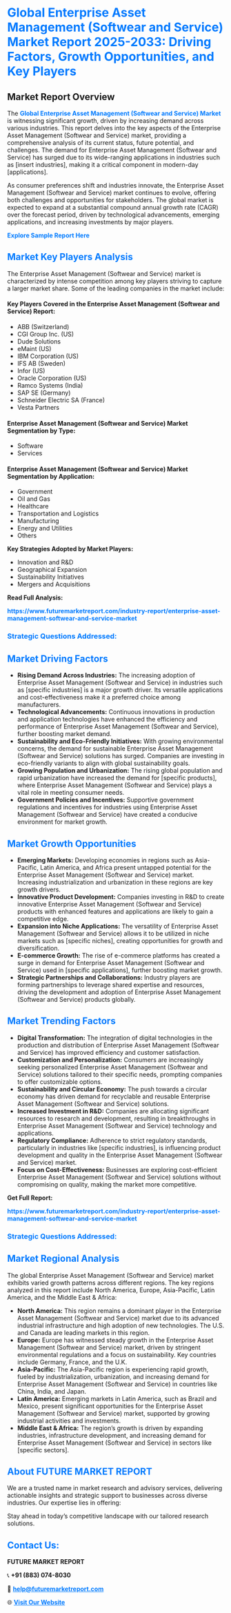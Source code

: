 <h1 style="color: #007BFF;">Global Enterprise Asset Management (Softwear and Service) Market Report 2025-2033: Driving Factors, Growth Opportunities, and Key Players</h1>

<section id="overview">
<h2>Market Report Overview</h2>
<p>The <a href="https://www.futuremarketreport.com/industry-report/enterprise-asset-management-softwear-and-service-market" style="color: #007BFF; text-decoration: none;"><strong>Global Enterprise Asset Management (Softwear and Service) Market</strong></a> is witnessing significant growth, driven by increasing demand across various industries. This report delves into the key aspects of the Enterprise Asset Management (Softwear and Service) market, providing a comprehensive analysis of its current status, future potential, and challenges. The demand for Enterprise Asset Management (Softwear and Service) has surged due to its wide-ranging applications in industries such as [insert industries], making it a critical component in modern-day [applications].</p>
<p>As consumer preferences shift and industries innovate, the Enterprise Asset Management (Softwear and Service) market continues to evolve, offering both challenges and opportunities for stakeholders. The global market is expected to expand at a substantial compound annual growth rate (CAGR) over the forecast period, driven by technological advancements, emerging applications, and increasing investments by major players.</p>
</section>

<section id="overview">
<p><a href="https://www.futuremarketreport.com/request-sample/reportId=107034" style="color: #007BFF; text-decoration: none;"><strong>Explore Sample Report Here</strong></a></p>
</section>

<section id="key-players">
<h2 style="color: #007BFF;">Market Key Players Analysis</h2>
<p>The Enterprise Asset Management (Softwear and Service) market is characterized by intense competition among key players striving to capture a larger market share. Some of the leading companies in the market include:</p>
<h4>Key Players Covered in the Enterprise Asset Management (Softwear and Service) Report:</h4>
<ul><li>ABB (Switzerland)</li><li>CGI Group Inc. (US)</li><li>Dude Solutions</li><li>eMaint (US)</li><li>IBM Corporation (US)</li><li>IFS AB (Sweden)</li><li>Infor (US)</li><li>Oracle Corporation (US)</li><li>Ramco Systems (India)</li><li>SAP SE (Germany)</li><li>Schneider Electric SA (France)</li><li>Vesta Partners</li></ul>
<h4>Enterprise Asset Management (Softwear and Service) Market Segmentation by Type:</h4>
<ul><li>Software</li><li>Services</li></ul>

<h4>Enterprise Asset Management (Softwear and Service) Market Segmentation by Application:</h4>
<ul><li>Government</li><li>Oil and Gas</li><li>Healthcare</li><li>Transportation and Logistics</li><li>Manufacturing</li><li>Energy and Utilities</li><li>Others</li></ul>
<p><strong>Key Strategies Adopted by Market Players:</strong></p>
<ul>
<li>Innovation and R&D</li>
<li>Geographical Expansion</li>
<li>Sustainability Initiatives</li>
<li>Mergers and Acquisitions</li>
</ul>
</section>

<section>
<p><strong>Read Full Analysis: </strong></p><a href="https://www.futuremarketreport.com/industry-report/enterprise-asset-management-softwear-and-service-market" style="color: #007BFF; text-decoration: none;"><strong>https://www.futuremarketreport.com/industry-report/enterprise-asset-management-softwear-and-service-market</strong></a>
<h3 style="color: #007BFF;">Strategic Questions Addressed:</h3>
</section>

<section id="driving-factors">
<h2 style="color: #007BFF;">Market Driving Factors</h2>
<ul>
<li><strong>Rising Demand Across Industries:</strong> The increasing adoption of Enterprise Asset Management (Softwear and Service) in industries such as [specific industries] is a major growth driver. Its versatile applications and cost-effectiveness make it a preferred choice among manufacturers.</li>
<li><strong>Technological Advancements:</strong> Continuous innovations in production and application technologies have enhanced the efficiency and performance of Enterprise Asset Management (Softwear and Service), further boosting market demand.</li>
<li><strong>Sustainability and Eco-Friendly Initiatives:</strong> With growing environmental concerns, the demand for sustainable Enterprise Asset Management (Softwear and Service) solutions has surged. Companies are investing in eco-friendly variants to align with global sustainability goals.</li>
<li><strong>Growing Population and Urbanization:</strong> The rising global population and rapid urbanization have increased the demand for [specific products], where Enterprise Asset Management (Softwear and Service) plays a vital role in meeting consumer needs.</li>
<li><strong>Government Policies and Incentives:</strong> Supportive government regulations and incentives for industries using Enterprise Asset Management (Softwear and Service) have created a conducive environment for market growth.</li>
</ul>
</section>

<section id="growth-opportunities">
<h2 style="color: #007BFF;">Market Growth Opportunities</h2>
<ul>
<li><strong>Emerging Markets:</strong> Developing economies in regions such as Asia-Pacific, Latin America, and Africa present untapped potential for the Enterprise Asset Management (Softwear and Service) market. Increasing industrialization and urbanization in these regions are key growth drivers.</li>
<li><strong>Innovative Product Development:</strong> Companies investing in R&D to create innovative Enterprise Asset Management (Softwear and Service) products with enhanced features and applications are likely to gain a competitive edge.</li>
<li><strong>Expansion into Niche Applications:</strong> The versatility of Enterprise Asset Management (Softwear and Service) allows it to be utilized in niche markets such as [specific niches], creating opportunities for growth and diversification.</li>
<li><strong>E-commerce Growth:</strong> The rise of e-commerce platforms has created a surge in demand for Enterprise Asset Management (Softwear and Service) used in [specific applications], further boosting market growth.</li>
<li><strong>Strategic Partnerships and Collaborations:</strong> Industry players are forming partnerships to leverage shared expertise and resources, driving the development and adoption of Enterprise Asset Management (Softwear and Service) products globally.</li>
</ul>
</section>

<section id="trending-factors">
<h2 style="color: #007BFF;">Market Trending Factors</h2>
<ul>
<li><strong>Digital Transformation:</strong> The integration of digital technologies in the production and distribution of Enterprise Asset Management (Softwear and Service) has improved efficiency and customer satisfaction.</li>
<li><strong>Customization and Personalization:</strong> Consumers are increasingly seeking personalized Enterprise Asset Management (Softwear and Service) solutions tailored to their specific needs, prompting companies to offer customizable options.</li>
<li><strong>Sustainability and Circular Economy:</strong> The push towards a circular economy has driven demand for recyclable and reusable Enterprise Asset Management (Softwear and Service) solutions.</li>
<li><strong>Increased Investment in R&D:</strong> Companies are allocating significant resources to research and development, resulting in breakthroughs in Enterprise Asset Management (Softwear and Service) technology and applications.</li>
<li><strong>Regulatory Compliance:</strong> Adherence to strict regulatory standards, particularly in industries like [specific industries], is influencing product development and quality in the Enterprise Asset Management (Softwear and Service) market.</li>
<li><strong>Focus on Cost-Effectiveness:</strong> Businesses are exploring cost-efficient Enterprise Asset Management (Softwear and Service) solutions without compromising on quality, making the market more competitive.</li>
</ul>
</section>

<section>
<p><strong>Get Full Report: </strong></p><a href="https://www.futuremarketreport.com/industry-report/enterprise-asset-management-softwear-and-service-market" style="color: #007BFF; text-decoration: none;"><strong>https://www.futuremarketreport.com/industry-report/enterprise-asset-management-softwear-and-service-market</strong></a>
<h3 style="color: #007BFF;">Strategic Questions Addressed:</h3>
</section>


<section id="regional-analysis">
<h2 style="color: #007BFF;">Market Regional Analysis</h2>
<p>The global Enterprise Asset Management (Softwear and Service) market exhibits varied growth patterns across different regions. The key regions analyzed in this report include North America, Europe, Asia-Pacific, Latin America, and the Middle East & Africa:</p>
<ul>
<li><strong>North America:</strong> This region remains a dominant player in the Enterprise Asset Management (Softwear and Service) market due to its advanced industrial infrastructure and high adoption of new technologies. The U.S. and Canada are leading markets in this region.</li>
<li><strong>Europe:</strong> Europe has witnessed steady growth in the Enterprise Asset Management (Softwear and Service) market, driven by stringent environmental regulations and a focus on sustainability. Key countries include Germany, France, and the U.K.</li>
<li><strong>Asia-Pacific:</strong> The Asia-Pacific region is experiencing rapid growth, fueled by industrialization, urbanization, and increasing demand for Enterprise Asset Management (Softwear and Service) in countries like China, India, and Japan.</li>
<li><strong>Latin America:</strong> Emerging markets in Latin America, such as Brazil and Mexico, present significant opportunities for the Enterprise Asset Management (Softwear and Service) market, supported by growing industrial activities and investments.</li>
<li><strong>Middle East & Africa:</strong> The region’s growth is driven by expanding industries, infrastructure development, and increasing demand for Enterprise Asset Management (Softwear and Service) in sectors like [specific sectors].</li>
</ul>
</section>

<footer>
<h2 style="color: #007BFF;">About FUTURE MARKET REPORT</h2>
<p>We are a trusted name in market research and advisory services, delivering actionable insights and strategic support to businesses across diverse industries. Our expertise lies in offering:</p>

<p>Stay ahead in today’s competitive landscape with our tailored research solutions.</p>

<h2 style="color: #007BFF;">Contact Us:</h2>
<p><strong>FUTURE MARKET REPORT</strong></p>
<p>📞 <strong>+91 (883) 074-8030</strong></p>
<p>📧 <strong><a href="mailto:help@futuremarketreport.com" style="color: #007BFF;">help@futuremarketreport.com</a></strong></p>
<p>🌐 <strong><a href="https://www.futuremarketreport.com/" style="color: #007BFF;">Visit Our Website</a></strong></p>
</footer>